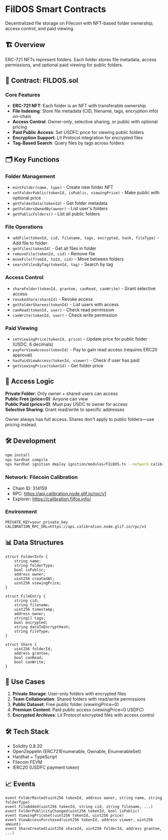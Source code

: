 # FilDOS Smart Contracts

Decentralized file storage on Filecoin with NFT-based folder ownership, access control, and paid viewing.

## 🏗️ Overview

ERC-721 NFTs represent folders. Each folder stores file metadata, access permissions, and optional paid viewing for public folders.

## 📄 Contract: FILDOS.sol

### Core Features

- **ERC-721 NFT**: Each folder is an NFT with transferable ownership
- **File Indexing**: Store file metadata (CID, filename, tags, encryption info) on-chain
- **Access Control**: Owner-only, selective sharing, or public with optional pricing
- **Paid Public Access**: Set USDFC price for viewing public folders
- **Encryption Support**: Lit Protocol integration for encrypted files
- **Tag-Based Search**: Query files by tags across folders

## 🗂️ Key Functions

### Folder Management
- `mintFolder(name, type)` - Create new folder NFT
- `setFolderPublic(tokenId, isPublic, viewingPrice)` - Make public with optional price
- `getFolderData(tokenId)` - Get folder metadata
- `getFoldersOwnedBy(owner)` - List user's folders
- `getPublicFolders()` - List all public folders

### File Operations
- `addFile(tokenId, cid, filename, tags, encrypted, hash, fileType)` - Add file to folder
- `getFiles(tokenId)` - Get all files in folder
- `removeFile(tokenId, cid)` - Remove file
- `moveFile(fromId, toId, cid)` - Move between folders
- `searchFilesByTag(tokenId, tag)` - Search by tag

### Access Control
- `shareFolder(tokenId, grantee, canRead, canWrite)` - Grant selective access
- `revokeShare(shareId)` - Revoke access
- `getFolderSharees(tokenId)` - List users with access
- `canRead(tokenId, user)` - Check read permission
- `canWrite(tokenId, user)` - Check write permission

### Paid Viewing
- `setViewingPrice(tokenId, price)` - Update price for public folder (USDC, 6 decimals)
- `payForViewAccess(tokenId)` - Pay to gain read access (requires ERC20 approval)
- `hasPaidViewAccess(tokenId, viewer)` - Check if user has paid
- `getViewingPrice(tokenId)` - Get folder price

## 🔐 Access Logic

**Private Folder**: Only owner + shared users can access  
**Public Free (price=0)**: Anyone can view  
**Public Paid (price>0)**: Must pay USDC to owner for access  
**Selective Sharing**: Grant read/write to specific addresses  

Owner always has full access. Shares don't apply to public folders—use pricing instead.

## 🛠️ Development

```bash
npm install
npx hardhat compile
npx hardhat ignition deploy ignition/modules/FILDOS.ts --network calibration
```

### Network: Filecoin Calibration
- Chain ID: 314159
- RPC: https://api.calibration.node.glif.io/rpc/v1
- Explorer: https://calibration.filfox.info/

### Environment
```env
PRIVATE_KEY=your_private_key
CALIBRATION_RPC_URL=https://api.calibration.node.glif.io/rpc/v1
```

## 📊 Data Structures

```solidity
struct FolderInfo {
    string name;
    string folderType;
    bool isPublic;
    address owner;
    uint256 createdAt;
    uint256 viewingPrice;
}

struct FileEntry {
    string cid;
    string filename;
    uint256 timestamp;
    address owner;
    string[] tags;
    bool encrypted;
    string dataToEncryptHash;
    string fileType;
}

struct Share {
    uint256 folderId;
    address grantee;
    bool canRead;
    bool canWrite;
}
```

## 🎯 Use Cases

1. **Private Storage**: User-only folders with encrypted files
2. **Team Collaboration**: Shared folders with read/write permissions
3. **Public Dataset**: Free public folder (viewingPrice=0)
4. **Premium Content**: Paid public access (viewingPrice>0 USDFC)
5. **Encrypted Archives**: Lit Protocol encrypted files with access control

## 🛠️ Tech Stack

- Solidity 0.8.20
- OpenZeppelin (ERC721Enumerable, Ownable, EnumerableSet)
- Hardhat + TypeScript
- Filecoin FEVM
- IERC20 (USDFC payment token)

## 📈 Events

```solidity
event FolderMinted(uint256 tokenId, address owner, string name, string folderType)
event FileAdded(uint256 tokenId, string cid, string filename, ...)
event FolderPublicityChanged(uint256 tokenId, bool isPublic)
event ViewingPriceSet(uint256 tokenId, uint256 price)
event ViewAccessPurchased(uint256 tokenId, address viewer, uint256 amount)
event ShareCreated(uint256 shareId, uint256 folderId, address grantee, ...)
```
